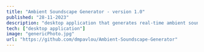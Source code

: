 ```yaml
---
title: "Ambient Soundscape Generator - version 1.0" 
published: "28-11-2023"
description: "desktop application that generates real-time ambient soundscapes."
tech: ["desktop application"]
image: "genericPhoto.jpg"
url: "https://github.com/dmpavlou/Ambient-Soundscape-Generator"
---
```

